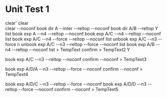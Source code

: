 # Unit Test 1
clear'
clear\
clear --noconf
book dir A --inter --reltop --noconf
book dir A/B --reltop
Y
list
book exp A --n4 --reltop --noconf
book exp A/C --n4 --reltop --noconf
list
book exp A/C --n4 --force --reltop --noconf
list
unbook exp A/C --n3 --force
n
unbook exp A/C --n3 --reltop --force --noconf
list
book exp A/B --n4 --reltop --noconf
list > TempText
confirm > TempText2
Y

book exp A/C --n3 --reltop --noconf
confirm --noconf > TempText3

book exp A/D/A --n3 --reltop --force --noconf
confirm --noconf > TempText4

book exp A/D/C --n3 --reltop --force --noconf
book exp A/D/D --n3 --reltop --force --noconf
confirm --noconf > TempText5
